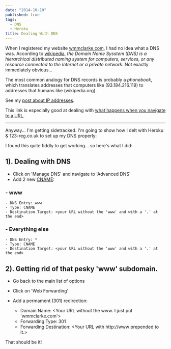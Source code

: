 ```yaml
---
date: "2014-10-10"
published: true
tags:
  - DNS
  - Heroku
title: Dealing With DNS
---
```


When I registered my website [wmmclarke.com](http://wmmclarke.com), I had no idea what a DNS was. According to [wikipedia](http://en.wikipedia.org/wiki/Domain_Name_System), _the Domain Name Sysstem (DNS) is a hierarchical distributed naming system for computers, services, or any resource connected to the Internet or a private network_. Not exactly immediately obvious...

The most common analogy for DNS records is probably a _phonebook_, which translates addresses that computers like (93.184.216.119) to addresses that humans like (wikipedia.org).

See my [post about IP addresses](/2014/09/02/a-quick-introduction-to-ip-addresses/).

This link is especially good at dealing with [what happens when you navigate to a URL](http://igoro.com/archive/what-really-happens-when-you-navigate-to-a-url/).

---

Anyway... I'm getting sidetracked. I'm going to show how I delt with Heroku & 123-reg.co.uk to set up my DNS properly:

I found this quite fiddly to get working... so here's what I did:

## 1). Dealing with DNS

- Click on 'Manage DNS' and navigate to 'Advanced DNS'
- Add 2 new [CNAME](http://en.wikipedia.org/wiki/CNAME_record):

### - www

    - DNS Entry: www
    - Type: CNAME
    - Destination Target: <your URL without the 'www' and with a '.' at the end>

### - Everything else

    - DNS Entry: *
    - Type: CNAME
    - Destination Target: <your URL without the 'www' and with a '.' at the end>

## 2). Getting rid of that pesky 'www' subdomain.

- Go back to the main list of options
- Click on 'Web Forwarding'
- Add a permament (301) redirection:

  - Domain Name: <Your URL without the www. I just put 'wmmclarke.com'>
  - Forwarding Type: 301
  - Forwarding Destination: <Your URL with http://www prepended to it.>

That should be it!
